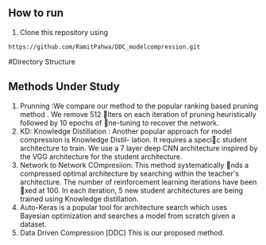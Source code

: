 ## How to run
1. Clone this repository using
```
https://github.com/RamitPahwa/DDC_modelcompression.git 
```
#Directory Structure 
## Methods Under Study 
1. Prunning :We compare our method to the popular ranking based pruning method .
We remove 512 lters on each iteration of pruning heuristically followed by
10 epochs of ne-tuning to recover the network.
2. KD: Knowledge Distillation : Another popular approach for model compression is Knowledge Distil-
lation. It requires a specic student architecture to train. We use a 7 layer
deep CNN architecture inspired by the VGG architecture for the student
architecture.
3. Network to Network COmpresiion: This method systematically nds a compressed optimal architecture by
searching within the teacher's architecture. The number of reinforcement
learning iterations have been xed at 100. In each iteration, 5 new student
architectures are being trained using Knowledge distillation.
4. Auto-Keras is a popular tool for architecture search which uses
Bayesian optimization and searches a model from scratch given a dataset.
5. Data Driven Compression [DDC] This is our proposed method.